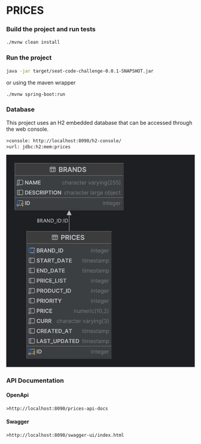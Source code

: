 # PRICES



### Build the project and run tests

```bash
./mvnw clean install
```

### Run the project

```bash
java -jar target/seat-code-challenge-0.0.1-SNAPSHOT.jar
```

or using the maven wrapper

```bash
./mvnw spring-boot:run 
```
### Database
This project uses an H2 embedded database that can be accessed through the web
console.

    >console: http://localhost:8090/h2-console/
    >url: jdbc:h2:mem:prices

![Database diagram](doc/database_schema.png)

### API Documentation
#### OpenApi
    >http://localhost:8090/prices-api-docs
#### Swagger
    >http://localhost:8090/swagger-ui/index.html

